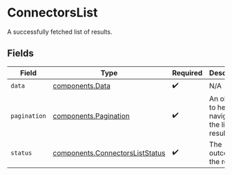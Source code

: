 # ConnectorsList

A successfully fetched list of results.


## Fields

| Field                                                                          | Type                                                                           | Required                                                                       | Description                                                                    | Example                                                                        |
| ------------------------------------------------------------------------------ | ------------------------------------------------------------------------------ | ------------------------------------------------------------------------------ | ------------------------------------------------------------------------------ | ------------------------------------------------------------------------------ |
| `data`                                                                         | [components.Data](../../models/shared/data.md)                                 | :heavy_check_mark:                                                             | N/A                                                                            |                                                                                |
| `pagination`                                                                   | [components.Pagination](../../models/shared/pagination.md)                     | :heavy_check_mark:                                                             | An object to help you navigate the list of results.                            |                                                                                |
| `status`                                                                       | [components.ConnectorsListStatus](../../models/shared/connectorsliststatus.md) | :heavy_check_mark:                                                             | The outcome of the request                                                     | success                                                                        |